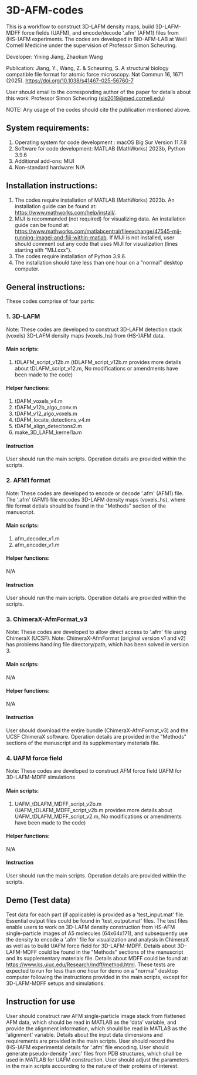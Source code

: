 # 3D-AFM-codes
This is a workflow to construct 3D-LAFM density maps, build 3D-LAFM-MDFF force fields (UAFM), and encode/decode '.afm' (AFM1) files from (HS-)AFM experiments. The codes are developed in BIO-AFM-LAB at Weill Cornell Medicine under the supervision of Professor Simon Scheuring.

Developer: Yining Jiang, Zhaokun Wang

Publication: Jiang, Y., Wang, Z. & Scheuring, S. A structural biology compatible file format for atomic force microscopy. Nat Commun 16, 1671 (2025). https://doi.org/10.1038/s41467-025-56760-7

User should email to the corresponding author of the paper for details about this work: Professor Simon Scheuring (sis2019@med.cornell.edu)

NOTE: Any usage of the codes should cite the publication mentioned above.

## System requirements:
1. Operating system for code development : macOS Big Sur Version 11.7.8
2. Software for code development: MATLAB (MathWorks) 2023b, Python 3.9.6
3. Additional add-ons: MIJI
4. Non-standard hardware: N/A

## Installation instructions: 
1. The codes require installation of MATLAB (MathWorks) 2023b. An installation guide can be found at: https://www.mathworks.com/help/install/.
2. MIJI is recommanded (not required) for visualizing data. An installation guide can be found at: https://www.mathworks.com/matlabcentral/fileexchange/47545-mij-running-imagej-and-fiji-within-matlab. If MIJI is not installed, user should comment out any code that uses MIJI for visualization (lines starting sith "MIJ.xxx").
3. The codes require installation of Python 3.9.6.
4. The installation should take less than one hour on a "normal" desktop computer.

## General instructions:
These codes comprise of four parts:
### 1. 3D-LAFM 
Note: These codes are developed to construct 3D-LAFM detection stack (voxels) 3D-LAFM density maps (voxels_hs) from (HS-)AFM data.
#### Main scripts:
1. tDLAFM_script_v12b.m (tDLAFM_script_v12b.m provides more details about tDLAFM_script_v12.m, No modifications or amendments have been made to the code) 
#### Helper functions:
1. tDAFM_voxels_v4.m
2. tDAFM_v12b_algo_conv.m
3. tDAFM_v12_algo_voxels.m
4. tDAFM_locate_detections_v4.m
5. tDAFM_align_detecitons2.m
6. make_3D_LAFM_kernel1a.m

#### Instruction
User should run the main scripts. Operation details are provided within the scripts.

### 2. AFM1 format
Note: These codes are developed to encode or decode '.afm' (AFM1) file. The '.afm' (AFM1) file encodes 3D-LAFM density maps (voxels_hs), where file format detials should be found in the "Methods" section of the manuscript.
#### Main scripts:
1. afm_decoder_v1.m
2. afm_encoder_v1.m

#### Helper functions:
N/A

#### Instruction
User should run the main scripts. Operation details are provided within the scripts.

### 3. ChimeraX-AfmFormat_v3
Note: These codes are developed to allow direct access to '.afm' file using ChimeraX (UCSF).
Note: ChimeraX-AfmFormat (original version v1 and v2) has problems handling file directory/path, which has been solved in version 3.
#### Main scripts:
N/A

#### Helper functions:
N/A

#### Instruction
User should download the entire bundle (ChimeraX-AfmFormat_v3) and the UCSF ChimeraX software. Operation details are provided in the "Methods" sections of the manuscript and its supplementary materials file. 

### 4. UAFM force field
Note: These codes are developed to construct AFM force field UAFM for 3D-LAFM-MDFF simulations
#### Main scripts:
1. UAFM_tDLAFM_MDFF_script_v2b.m  (UAFM_tDLAFM_MDFF_script_v2b.m provides more details about UAFM_tDLAFM_MDFF_script_v2.m, No modifications or amendments have been made to the code) 

#### Helper functions:
N/A

#### Instruction
User should run the main scripts. Operation details are provided within the scripts.

## Demo (Test data)
Test data for each part (if applicable) is provided as a 'test_input.mat' file. Essential output files could be found in 'test_output.mat' files.
The test files enable users to work on 3D-LAFM density construction from HS-AFM single-particle images of A5 molecules (64x64x171), and subsequently use the density to encode a '.afm' file for visualization and analysis in ChimeraX as well as to build UAFM force field for 3D-LAFM-MDFF. 
Details about 3D-LAFM-MDFF could be found in the "Methods" sections of the manuscript and its supplementary materials file. Details about MDFF could be found at: https://www.ks.uiuc.edu/Research/mdff/method.html.
These tests are expected to run for less than one hour for demo on a "normal" desktop computer following the instructions provided in the main scripts, except for 3D-LAFM-MDFF setups and simulations. 

## Instruction for use
User should construct raw AFM single-particle image stack from flattened AFM data, which should be read in MATLAB as the 'data' variable, and provide the alignment information, which should be read in MATLAB as the 'alignment' variable. Details about the input data dimensions and requirements are provided in the main scripts. User should record the (HS-)AFM experimental details for '.afm' file encoding. User should generate pseudo-density '.mrc' files from PDB structures, which shall be used in MATLAB for UAFM construction.
User should adjust the parameters in the main scripts accourding to the nature of their proteins of interest.

